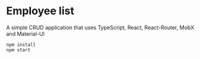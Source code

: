 # Employee list
A simple CRUD application that uses TypeScript, React, React-Router, MobX and Material-UI
```
npm install
npm start
```
